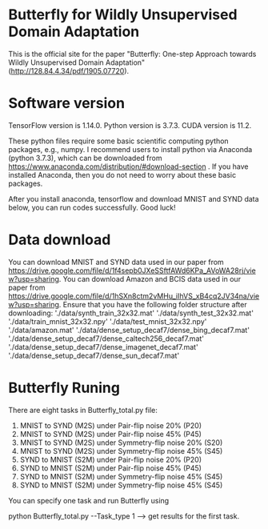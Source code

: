 # Butterfly for Wildly Unsupervised Domain Adaptation
This is the official site for the paper "Butterfly: One-step Approach towards Wildly Unsupervised Domain Adaptation" (http://128.84.4.34/pdf/1905.07720).

# Software version
TensorFlow version is 1.14.0. Python version is 3.7.3. CUDA version is 11.2.

These python files require some basic scientific computing python packages, e.g., numpy. I recommend users to install python via Anaconda (python 3.7.3), which can be downloaded from https://www.anaconda.com/distribution/#download-section . If you have installed Anaconda, then you do not need to worry about these basic packages.

After you install anaconda, tensorflow and download MNIST and SYND data below, you can run codes successfully. Good luck!

# Data download
You can download MNIST and SYND data used in our paper from https://drive.google.com/file/d/1f4sepb0JXeSSftfAWd6KPa_AVoWA28rj/view?usp=sharing.
You can download Amazon and BCIS data used in our paper from https://drive.google.com/file/d/1hSXn8ctm2vMHu_iIhVS_xB4cq2JV34na/view?usp=sharing.
Ensure that you have the following folder structure after downloading:
'./data/synth_train_32x32.mat'
'./data/synth_test_32x32.mat'
'./data/train_mnist_32x32.npy'
'./data/test_mnist_32x32.npy'
'./data/amazon.mat'
'./data/dense_setup_decaf7/dense_bing_decaf7.mat'
'./data/dense_setup_decaf7/dense_caltech256_decaf7.mat'
'./data/dense_setup_decaf7/dense_imagenet_decaf7.mat'
'./data/dense_setup_decaf7/dense_sun_decaf7.mat'

# Butterfly Runing
There are eight tasks in Butterfly_total.py file:
1. MNIST to SYND (M2S) under Pair-flip noise 20% (P20)
2. MNIST to SYND (M2S) under Pair-flip noise 45% (P45)
3. MNIST to SYND (M2S) under Symmetry-flip noise 20% (S20)
4. MNIST to SYND (M2S) under Symmetry-flip noise 45% (S45)
5. SYND to MNIST (S2M) under Pair-flip noise 20% (P20)
6. SYND to MNIST (S2M) under Pair-flip noise 45% (P45)
7. SYND to MNIST (S2M) under Symmetry-flip noise 45% (S45)
8. SYND to MNIST (S2M) under Symmetry-flip noise 45% (S45)

You can specify one task and run Butterfly using 

python Butterfly_total.py --Task_type 1 --> get results for the first task.
